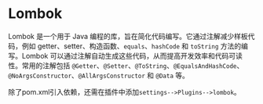 # Lombok

Lombok 是一个用于 Java 编程的库，旨在简化代码编写。它通过注解减少样板代码，例如 getter、setter、构造函数、`equals`、`hashCode` 和 `toString` 方法的编写。Lombok 可以通过注解自动生成这些代码，从而提高开发效率和代码可读性。常用的注解包括 `@Getter`、`@Setter`、`@ToString`、`@EqualsAndHashCode`、`@NoArgsConstructor`、`@AllArgsConstructor` 和 `@Data` 等。

除了pom.xml引入依赖，还需在插件中添加`settings-->Plugins-->lombok`。